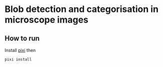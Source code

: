 # Blob detection and categorisation in microscope images

## How to run
Install [pixi](https://pixi.sh) then
```sh
pixi install
```